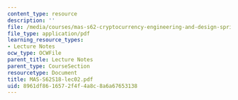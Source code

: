 ```yaml
---
content_type: resource
description: ''
file: /media/courses/mas-s62-cryptocurrency-engineering-and-design-spring-2018/8961df8616572f4f4a8c8a6a67653138_MAS-S62S18-lec02.pdf
file_type: application/pdf
learning_resource_types:
- Lecture Notes
ocw_type: OCWFile
parent_title: Lecture Notes
parent_type: CourseSection
resourcetype: Document
title: MAS-S62S18-lec02.pdf
uid: 8961df86-1657-2f4f-4a8c-8a6a67653138
---
```

